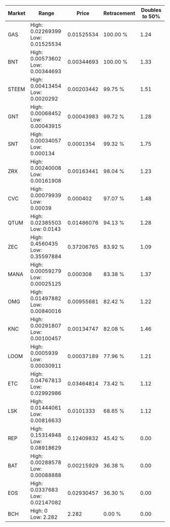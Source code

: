 | Market | Range | Price| Retracement | Doubles to 50% |
| --- | --- | --- | --- | --- |
| GAS | High: 0.02269399<br />Low: 0.01525534 | 0.01525534 | 100.00 % | 1.24 |
| BNT | High: 0.00573602<br />Low: 0.00344693 | 0.00344693 | 100.00 % | 1.33 |
| STEEM | High: 0.00413454<br />Low: 0.0020292 | 0.00203442 | 99.75 % | 1.51 |
| GNT | High: 0.00068452<br />Low: 0.00043915 | 0.00043983 | 99.72 % | 1.28 |
| SNT | High: 0.00034057<br />Low: 0.000134 | 0.0001354 | 99.32 % | 1.75 |
| ZRX | High: 0.00240008<br />Low: 0.00161908 | 0.00163441 | 98.04 % | 1.23 |
| CVC | High: 0.00079939<br />Low: 0.00039 | 0.000402 | 97.07 % | 1.48 |
| QTUM | High: 0.02385503<br />Low: 0.0143 | 0.01486076 | 94.13 % | 1.28 |
| ZEC | High: 0.4560435<br />Low: 0.35597884 | 0.37206765 | 83.92 % | 1.09 |
| MANA | High: 0.00059279<br />Low: 0.00025125 | 0.000308 | 83.38 % | 1.37 |
| OMG | High: 0.01497882<br />Low: 0.00840016 | 0.00955681 | 82.42 % | 1.22 |
| KNC | High: 0.00291807<br />Low: 0.00100457 | 0.00134747 | 82.08 % | 1.46 |
| LOOM | High: 0.0005939<br />Low: 0.00030911 | 0.00037189 | 77.96 % | 1.21 |
| ETC | High: 0.04767813<br />Low: 0.02992986 | 0.03464814 | 73.42 % | 1.12 |
| LSK | High: 0.01444061<br />Low: 0.00816633 | 0.0101333 | 68.65 % | 1.12 |
| REP | High: 0.15314948<br />Low: 0.08918629 | 0.12409832 | 45.42 % | 0.00 |
| BAT | High: 0.00288578<br />Low: 0.00088888 | 0.00215929 | 36.38 % | 0.00 |
| EOS | High: 0.0337683<br />Low: 0.02147082 | 0.02930457 | 36.30 % | 0.00 |
| BCH | High: 0<br />Low: 2.282 | 2.282 | 0.00 % | 0.00 |
